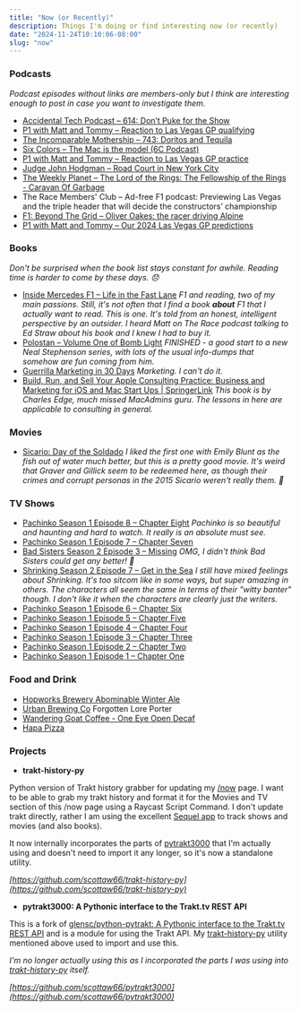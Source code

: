 ```yaml
---
title: "Now (or Recently)"
description: Things I'm doing or find interesting now (or recently)
date: "2024-11-24T10:10:06-08:00"
slug: "now"
---
```


### Podcasts

*Podcast episodes without links are members-only but I think are interesting enough to post in case you want to investigate them.*

- [Accidental Tech Podcast – 614: Don’t Puke for the Show](https://atp.fm/614)
- [P1 with Matt and Tommy – Reaction to Las Vegas GP qualifying](https://overcast.fm/+_U3ph4FUQ)
- [The Incomparable Mothership – 743: Doritos and Tequila](https://overcast.fm/+kMaFDbG0)
- [Six Colors – The Mac is the model (6C Podcast)](https://overcast.fm/+dvFnxlcq4)
- [P1 with Matt and Tommy – Reaction to Las Vegas GP practice](https://overcast.fm/+_U3p0xDJg)
- [Judge John Hodgman – Road Court in New York City](https://overcast.fm/+YJM0WO3wg)
- [The Weekly Planet – The Lord of the Rings: The Fellowship of the Rings - Caravan Of Garbage](https://overcast.fm/+1HFK1ryJI)
- The Race Members' Club – Ad-free F1 podcast: Previewing Las Vegas and the triple header that will decide the constructors’ championship
- [F1: Beyond The Grid – Oliver Oakes: the racer driving Alpine](https://overcast.fm/+Nv8KaTLpQ)
- [P1 with Matt and Tommy – Our 2024 Las Vegas GP predictions](https://overcast.fm/+_U3pu7bqQ)

### Books

*Don't be surprised when the book list stays constant for awhile. Reading time is harder to come by these days. 😞*

- [Inside Mercedes F1 – Life in the Fast Lane](https://books.apple.com/us/book/inside-mercedes-f1/id6477808292) *F1 and reading, two of my main passions. Still, it's not often that I find a book **about** F1 that I actually want to read. This is one. It's told from an honest, intelligent perspective by an outsider. I heard Matt on The Race podcast talking to Ed Straw about his book and I knew I had to buy it.*
- [Polostan – Volume One of Bomb Light](https://books.apple.com/us/book/polostan/id6474502267) *FINISHED - a good start to a new Neal Stephenson series, with lots of the usual info-dumps that somehow are fun coming from him.*
- [Guerrilla Marketing in 30 Days](https://books.apple.com/us/book/guerrilla-marketing-in-30-days/id843779604) *Marketing. I can't do it.*
- [Build, Run, and Sell Your Apple Consulting Practice: Business and Marketing for iOS and Mac Start Ups | SpringerLink](https://link.springer.com/book/10.1007/978-1-4842-3835-6) *This book is by Charles Edge, much missed MacAdmins guru. The lessons in here are applicable to consulting in general.*

### Movies

- [Sicario: Day of the Soldado](https://www.themoviedb.org/movie/400535-sicario-day-of-the-soldado-2018) *I liked the first one with Emily Blunt as the fish out of water much better, but this is a pretty good movie. It's weird that Graver and Gillick seem to be redeemed here, as though their crimes and corrupt personas in the 2015 Sicario weren't really them. 🤷*

### TV Shows

- [Pachinko Season 1 Episode 8 – Chapter Eight](https://www.themoviedb.org/tv/110382-pachinko/season/1/episode/8) *Pachinko is so beautiful and haunting and hard to watch. It really is an absolute must see.*
- [Pachinko Season 1 Episode 7 – Chapter Seven](https://www.themoviedb.org/tv/110382-pachinko/season/1/episode/7)
- [Bad Sisters Season 2 Episode 3 – Missing](https://www.themoviedb.org/tv/199318-bad-sisters/season/2/episode/3) *OMG, I didn't think Bad Sisters could get any better! 🤯*
- [Shrinking Season 2 Episode 7 – Get in the Sea](https://www.themoviedb.org/tv/136311-shrinking/season/2/episode/7) *I still have mixed feelings about Shrinking. It's too sitcom like in some ways, but super amazing in others. The characters all seem the same in terms of their "witty banter" though. I don't like it when the characters are clearly just the writers.*
- [Pachinko Season 1 Episode 6 – Chapter Six](https://www.themoviedb.org/tv/110382-pachinko/season/1/episode/6)
- [Pachinko Season 1 Episode 5 – Chapter Five](https://www.themoviedb.org/tv/110382-pachinko/season/1/episode/5)
- [Pachinko Season 1 Episode 4 – Chapter Four](https://www.themoviedb.org/tv/110382-pachinko/season/1/episode/4)
- [Pachinko Season 1 Episode 3 – Chapter Three](https://www.themoviedb.org/tv/110382-pachinko/season/1/episode/3)
- [Pachinko Season 1 Episode 2 – Chapter Two](https://www.themoviedb.org/tv/110382-pachinko/season/1/episode/2)
- [Pachinko Season 1 Episode 1 – Chapter One](https://www.themoviedb.org/tv/110382-pachinko/season/1/episode/1)

### Food and Drink

- [Hopworks Brewery Abominable Winter Ale](https://www.hopworksbeer.com/beer)
- [Urban Brewing Co](https://urbanfamilybrewing.com) Forgotten Lore Porter
- [Wandering Goat Coffee - One Eye Open Decaf](https://wanderinggoat.com/products/one-eye-open)
- [Hapa Pizza](https://www.hapapizza.com/)

### Projects

- **trakt-history-py**

Python version of Trakt history grabber for updating my [/now](https://scottwillsey.com/now/) page. I want to be able to grab my trakt history and format it for the Movies and TV section of this /now page using a Raycast Script Command. I don't update trakt directly, rather I am using the excellent [Sequel app](https://www.getsequel.app) to track shows and movies (and also books).

It now internally incorporates the parts of [pytrakt3000](https://github.com/scottaw66/pytrakt3000) that I'm actually using and doesn't need to import it any longer, so it's now a standalone utility.

*[https://github.com/scottaw66/trakt-history-py](https://github.com/scottaw66/trakt-history-py)*

- **pytrakt3000: A Pythonic interface to the Trakt.tv REST API**

This is a fork of [glensc/python-pytrakt: A Pythonic interface to the Trakt.tv REST API](https://github.com/glensc/python-pytrakt) and is a module for using the Trakt API. My [trakt-history-py](https://github.com/scottaw66/trakt-history-py) utility mentioned above used to import and use this.

*I'm no longer actually using this as I incorporated the parts I was using into [trakt-history-py](https://github.com/scottaw66/trakt-history-py) itself.*

*[https://github.com/scottaw66/pytrakt3000](https://github.com/scottaw66/pytrakt3000)*
